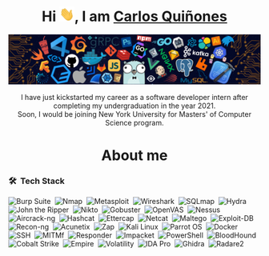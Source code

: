 <h1 align="center">Hi <img src="https://raw.githubusercontent.com/KevinPatel04/KevinPatel04/master/Hi.gif" width="30px">, I am <a href="https://www.linkedin.com/in/carlos-qui%C3%B1ones-/">Carlos Quiñones</a> </h1>

<p align="center"><img src="https://raw.githubusercontent.com/KevinPatel04/KevinPatel04/master/header.png"></p>

<p align="center" width="150px"> I have just kickstarted my career as a software developer intern after completing my undergraduation in the year 2021. <br>Soon, I would be joining New York University for Masters' of Computer Science program.</p>

<h1 align="center">About me </h1>

### 🛠 &nbsp;Tech Stack

![Burp Suite](https://img.shields.io/badge/-Burp%20Suite-05122A?style=flat&logo=burp-suite&logoColor=FF8800)&nbsp;
![Nmap](https://img.shields.io/badge/-Nmap-05122A?style=flat&logo=nmap&logoColor=4682B4)&nbsp;
![Metasploit](https://img.shields.io/badge/-Metasploit-05122A?style=flat&logo=metasploit&logoColor=2368D9)&nbsp;
![Wireshark](https://img.shields.io/badge/-Wireshark-05122A?style=flat&logo=wireshark&logoColor=1679A7)&nbsp;
![SQLmap](https://img.shields.io/badge/-SQLmap-05122A?style=flat&logo=sqlite&logoColor=003B57)&nbsp;
![Hydra](https://img.shields.io/badge/-Hydra-05122A?style=flat&logo=hydra&logoColor=4CAF50)&nbsp;
![John the Ripper](https://img.shields.io/badge/-John%20the%20Ripper-05122A?style=flat&logo=jfrog-artifactory&logoColor=black)&nbsp;
![Nikto](https://img.shields.io/badge/-Nikto-05122A?style=flat&logo=nikto&logoColor=red)&nbsp;
![Gobuster](https://img.shields.io/badge/-Gobuster-05122A?style=flat&logo=gnubash&logoColor=lightgrey)&nbsp;
![OpenVAS](https://img.shields.io/badge/-OpenVAS-05122A?style=flat&logo=openvas&logoColor=6AA84F)&nbsp;
![Nessus](https://img.shields.io/badge/-Nessus-05122A?style=flat&logo=nessus&logoColor=4E9AC1)&nbsp;
![Aircrack-ng](https://img.shields.io/badge/-Aircrack--ng-05122A?style=flat&logo=airplayaudio&logoColor=black)&nbsp;
![Hashcat](https://img.shields.io/badge/-Hashcat-05122A?style=flat&logo=hashnode&logoColor=blue)&nbsp;
![Ettercap](https://img.shields.io/badge/-Ettercap-05122A?style=flat&logo=linux&logoColor=white)&nbsp;
![Netcat](https://img.shields.io/badge/-Netcat-05122A?style=flat&logo=gnubash&logoColor=grey)&nbsp;
![Maltego](https://img.shields.io/badge/-Maltego-05122A?style=flat&logo=maltego&logoColor=0078D7)&nbsp;
![Exploit-DB](https://img.shields.io/badge/-Exploit--DB-05122A?style=flat&logo=database&logoColor=black)&nbsp;
![Recon-ng](https://img.shields.io/badge/-Recon--ng-05122A?style=flat&logo=python&logoColor=blue)&nbsp;
![Acunetix](https://img.shields.io/badge/-Acunetix-05122A?style=flat&logo=acunetix&logoColor=red)&nbsp;
![Zap](https://img.shields.io/badge/-OWASP%20ZAP-05122A?style=flat&logo=owasp&logoColor=orange)&nbsp;
![Kali Linux](https://img.shields.io/badge/-Kali%20Linux-05122A?style=flat&logo=kalilinux&logoColor=557C94)&nbsp;
![Parrot OS](https://img.shields.io/badge/-Parrot%20OS-05122A?style=flat&logo=linux&logoColor=cyan)&nbsp;
![Docker](https://img.shields.io/badge/-Docker-05122A?style=flat&logo=docker&logoColor=2496ED)&nbsp;
![SSH](https://img.shields.io/badge/-SSH-05122A?style=flat&logo=gnu&logoColor=darkgreen)&nbsp;
![MITMf](https://img.shields.io/badge/-MITMf-05122A?style=flat&logo=mitmproxy&logoColor=yellow)&nbsp;
![Responder](https://img.shields.io/badge/-Responder-05122A?style=flat&logo=gnubash&logoColor=red)&nbsp;
![Impacket](https://img.shields.io/badge/-Impacket-05122A?style=flat&logo=python&logoColor=FFD43B)&nbsp;
![PowerShell](https://img.shields.io/badge/-PowerShell-05122A?style=flat&logo=powershell&logoColor=0078D7)&nbsp;
![BloodHound](https://img.shields.io/badge/-BloodHound-05122A?style=flat&logo=neo4j&logoColor=008CC1)&nbsp;
![Cobalt Strike](https://img.shields.io/badge/-Cobalt%20Strike-05122A?style=flat&logo=cobaltstrike&logoColor=red)&nbsp;
![Empire](https://img.shields.io/badge/-Empire-05122A?style=flat&logo=windows&logoColor=darkblue)&nbsp;
![Volatility](https://img.shields.io/badge/-Volatility-05122A?style=flat&logo=memory&logoColor=lightgrey)&nbsp;
![IDA Pro](https://img.shields.io/badge/-IDA%20Pro-05122A?style=flat&logo=ida&logoColor=yellow)&nbsp;
![Ghidra](https://img.shields.io/badge/-Ghidra-05122A?style=flat&logo=ghidra&logoColor=FF9900)&nbsp;
![Radare2](https://img.shields.io/badge/-Radare2-05122A?style=flat&logo=radar&logoColor=red)&nbsp;
